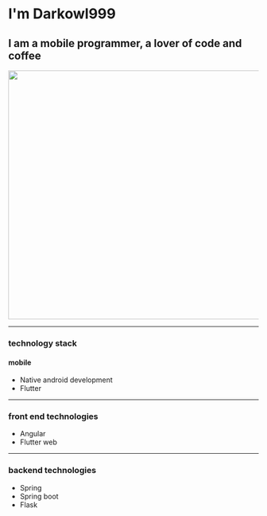 # I'm Darkowl999

## I am a mobile programmer, a lover of code and coffee
<img src="https://media.giphy.com/media/bi6RQ5x3tqoSI/giphy.gif" width="1600" height="500" />

- - -


### technology stack
#### mobile
* Native android development
* Flutter
- - -

### front end technologies
* Angular
* Flutter web
- - -

### backend technologies
* Spring
* Spring boot
* Flask 

